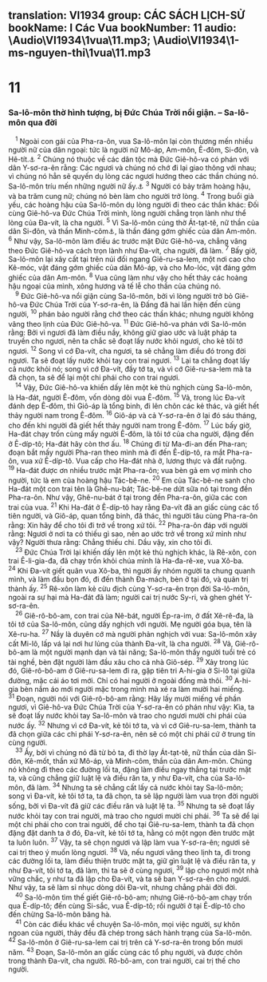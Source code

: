 translation: VI1934
group: CÁC SÁCH LỊCH-SỬ
bookName: I Các Vua 
bookNumber: 11
audio: \Audio\VI1934\1vua\11.mp3; \Audio\VI1934\1-ms-nguyen-thi\1vua\11.mp3
-------

<div class="title"><h1>11</h1><h3>Sa-lô-môn thờ hình tượng, bị Đức Chúa Trời nổi giận. – Sa-lô-môn qua đời</h3></div>
<span class="verse 1vua_11_1"> <sup>1</sup> Ngoài con gái của Pha-ra-ôn, vua Sa-lô-môn lại còn thương mến nhiều người nữ của dân ngoại: tức là người nữ Mô-áp, Am-môn, Ê-đôm, Si-đôn, và Hê-tít.<a data-toggle="tooltip" data-placement="bottom" title="Phu 17:17">⚓</a></span>
<span class="verse 1vua_11_2"><sup>2</sup> Chúng nó thuộc về các dân tộc mà Đức Giê-hô-va có phán với dân Y-sơ-ra-ên rằng: Các ngươi và chúng nó chớ đi lại giao thông với nhau; vì chúng nó hẳn sẽ quyến dụ lòng các ngươi hướng theo các thần chúng nó. Sa-lô-môn tríu mến những người nữ ấy.<a data-toggle="tooltip" data-placement="bottom" title="Xu 34:16; Phu 7:3-4">⚓</a></span>
<span class="verse 1vua_11_3"><sup>3</sup> Người có bảy trăm hoàng hậu, và ba trăm cung nữ; chúng nó bèn làm cho người trở lòng. </span>
<span class="verse 1vua_11_4"><sup>4</sup> Trong buổi già yếu, các hoàng hậu của Sa-lô-môn dụ lòng người đi theo các thần khác: Đối cùng Giê-hô-va Đức Chúa Trời mình, lòng người chẳng trọn lành như thể lòng của Đa-vít, là cha người. </span>
<span class="verse 1vua_11_5"><sup>5</sup> Vì Sa-lô-môn cúng thờ Át-tạt-tê, nữ thần của dân Si-đôn, và thần Minh-côm<a data-toggle="tooltip" data-placement="bottom" title="Nghĩa là thần Mo-lóc, thần của Dan Am-môn">⚓</a>, là thần đáng gớm ghiếc của dân Am-môn. </span>
<span class="verse 1vua_11_6"><sup>6</sup> Như vậy, Sa-lô-môn làm điều ác trước mặt Đức Giê-hô-va, chẳng vâng theo Đức Giê-hô-va cách trọn lành như Đa-vít, cha người, đã làm. </span>
<span class="verse 1vua_11_7"><sup>7</sup> Bấy giờ, Sa-lô-môn lại xây cất tại trên núi đối ngang Giê-ru-sa-lem, một nơi cao cho Kê-móc, vật đáng gớm ghiếc của dân Mô-áp, và cho Mo-lóc, vật đáng gớm ghiếc của dân Am-môn. </span>
<span class="verse 1vua_11_8"><sup>8</sup> Vua cũng làm như vậy cho hết thảy các hoàng hậu ngoại của mình, xông hương và tế lễ cho thần của chúng nó. <br/></span>
<span class="verse 1vua_11_9"> <sup>9</sup> Đức Giê-hô-va nổi giận cùng Sa-lô-môn, bởi vì lòng người trở bỏ Giê-hô-va Đức Chúa Trời của Y-sơ-ra-ên, là Đấng đã hai lần hiện đến cùng người, </span>
<span class="verse 1vua_11_10"><sup>10</sup> phán bảo người rằng chớ theo các thần khác; nhưng người không vâng theo lịnh của Đức Giê-hô-va. </span>
<span class="verse 1vua_11_11"><sup>11</sup> Đức Giê-hô-va phán với Sa-lô-môn rằng: Bởi vì ngươi đã làm điều nầy, không giữ giao ước và luật pháp ta truyền cho ngươi, nên ta chắc sẽ đoạt lấy nước khỏi ngươi, cho kẻ tôi tớ ngươi. </span>
<span class="verse 1vua_11_12"><sup>12</sup> Song vì cớ Đa-vít, cha ngươi, ta sẽ chẳng làm điều đó trong đời ngươi. Ta sẽ đoạt lấy nước khỏi tay con trai ngươi. </span>
<span class="verse 1vua_11_13"><sup>13</sup> Lại ta chẳng đoạt lấy cả nước khỏi nó; song vì cớ Đa-vít, đầy tớ ta, và vì cớ Giê-ru-sa-lem mà ta đã chọn, ta sẽ để lại một chi phái cho con trai ngươi. <br/></span>
<span class="verse 1vua_11_14"> <sup>14</sup> Vậy, Đức Giê-hô-va khiến dấy lên một kẻ thù nghịch cùng Sa-lô-môn, là Ha-đát, người Ê-đôm, vốn dòng dõi vua Ê-đôm. </span>
<span class="verse 1vua_11_15"><sup>15</sup> Vả, trong lúc Đa-vít đánh dẹp Ê-đôm, thì Giô-áp là tổng binh, đi lên chôn các kẻ thác, và giết hết thảy người nam trong Ê-đôm. </span>
<span class="verse 1vua_11_16"><sup>16</sup> Giô-áp và cả Y-sơ-ra-ên ở lại đó sáu tháng, cho đến khi người đã giết hết thảy người nam trong Ê-đôm. </span>
<span class="verse 1vua_11_17"><sup>17</sup> Lúc bấy giờ, Ha-đát chạy trốn cùng mấy người Ê-đôm, là tôi tớ của cha người, đặng đến ở Ê-díp-tô; Ha-đát hãy còn thơ ấu. </span>
<span class="verse 1vua_11_18"><sup>18</sup> Chúng đi từ Ma-đi-an đến Pha-ran; đoạn bắt mấy người Pha-ran theo mình mà đi đến Ê-díp-tô, ra mắt Pha-ra-ôn, vua xứ Ê-díp-tô. Vua cấp cho Ha-đát nhà ở, lương thực và đất ruộng. </span>
<span class="verse 1vua_11_19"><sup>19</sup> Ha-đát được ơn nhiều trước mặt Pha-ra-ôn; vua bèn gả em vợ mình cho người, tức là em của hoàng hậu Tác-bê-ne. </span>
<span class="verse 1vua_11_20"><sup>20</sup> Em của Tác-bê-ne sanh cho Ha-đát một con trai tên là Ghê-nu-bát; Tác-bê-ne dứt sữa nó tại trong đền Pha-ra-ôn. Như vậy, Ghê-nu-bát ở tại trong đền Pha-ra-ôn, giữa các con trai của vua. </span>
<span class="verse 1vua_11_21"><sup>21</sup> Khi Ha-đát ở Ê-díp-tô hay rằng Đa-vít đã an giấc cùng các tổ tiên người, và Giô-áp, quan tổng binh, đã thác, thì người tâu cùng Pha-ra-ôn rằng: Xin hãy để cho tôi đi trở về trong xứ tôi. </span>
<span class="verse 1vua_11_22"><sup>22</sup> Pha-ra-ôn đáp với người rằng: Ngươi ở nơi ta có thiếu gì sao, nên ao ước trở về trong xứ mình như vậy? Người thưa rằng: Chẳng thiếu chi. Dầu vậy, xin cho tôi đi. <br/></span>
<span class="verse 1vua_11_23"> <sup>23</sup> Đức Chúa Trời lại khiến dấy lên một kẻ thù nghịch khác, là Rê-xôn, con trai Ê-li-gia-đa, đã chạy trốn khỏi chúa mình là Ha-đa-rê-xe, vua Xô-ba. </span>
<span class="verse 1vua_11_24"><sup>24</sup> Khi Đa-vít giết quân vua Xô-ba, thì người ấy nhóm người ta chung quanh mình, và làm đầu bọn đó, đi đến thành Đa-mách, bèn ở tại đó, và quản trị thành ấy. </span>
<span class="verse 1vua_11_25"><sup>25</sup> Rê-xôn làm kẻ cừu địch cùng Y-sơ-ra-ên trọn đời Sa-lô-môn, ngoài ra sự hại mà Ha-đát đã làm; người cai trị nước Sy-ri, và ghen ghét Y-sơ-ra-ên. <br/></span>
<span class="verse 1vua_11_26"> <sup>26</sup> Giê-rô-bô-am, con trai của Nê-bát, người Ép-ra-im, ở đất Xê-rê-đa, là tôi tớ của Sa-lô-môn, cũng dấy nghịch với người. Mẹ người góa bụa, tên là Xê-ru-ha. </span>
<span class="verse 1vua_11_27"><sup>27</sup> Nầy là duyên cớ mà người phản nghịch với vua: Sa-lô-môn xây cất Mi-lô, lấp vá lại nơi hư lủng của thành Đa-vít, là cha người. </span>
<span class="verse 1vua_11_28"><sup>28</sup> Vả, Giê-rô-bô-am là một người mạnh dạn và tài năng; Sa-lô-môn thấy người tuổi trẻ có tài nghề, bèn đặt người làm đầu xâu cho cả nhà Giô-sép. </span>
<span class="verse 1vua_11_29"><sup>29</sup> Xảy trong lúc đó, Giê-rô-bô-am ở Giê-ru-sa-lem đi ra, gặp tiên tri A-hi-gia ở Si-lô tại giữa đường, mặc cái áo tơi mới. Chỉ có hai người ở ngoài đồng mà thôi. </span>
<span class="verse 1vua_11_30"><sup>30</sup> A-hi-gia bèn nắm áo mới người mặc trong mình mà xé ra làm mười hai miếng. </span>
<span class="verse 1vua_11_31"><sup>31</sup> Đoạn, người nói với Giê-rô-bô-am rằng: Hãy lấy mười miếng về phần ngươi, vì Giê-hô-va Đức Chúa Trời của Y-sơ-ra-ên có phán như vậy: Kìa, ta sẽ đoạt lấy nước khỏi tay Sa-lô-môn và trao cho ngươi mười chi phái của nước ấy. </span>
<span class="verse 1vua_11_32"><sup>32</sup> Nhưng vì cớ Đa-vít, kẻ tôi tớ ta, và vì cớ Giê-ru-sa-lem, thành ta đã chọn giữa các chi phái Y-sơ-ra-ên, nên sẽ có một chi phái cứ ở trung tín cùng người. <br/></span>
<span class="verse 1vua_11_33"> <sup>33</sup> Ấy, bởi vì chúng nó đã từ bỏ ta, đi thờ lạy Át-tạt-tê, nữ thần của dân Si-đôn, Kê-mốt, thần xứ Mô-áp, và Minh-côm, thần của dân Am-môn. Chúng nó không đi theo các đường lối ta, đặng làm điều ngay thẳng tại trước mặt ta, và cũng chẳng giữ luật lệ và điều răn ta, y như Đa-vít, cha của Sa-lô-môn, đã làm. </span>
<span class="verse 1vua_11_34"><sup>34</sup> Nhưng ta sẽ chẳng cất lấy cả nước khỏi tay Sa-lô-môn; song vì Đa-vít, kẻ tôi tớ ta, ta đã chọn, ta sẽ lập người làm vua trọn đời người sống, bởi vì Đa-vít đã giữ các điều răn và luật lệ ta. </span>
<span class="verse 1vua_11_35"><sup>35</sup> Nhưng ta sẽ đoạt lấy nước khỏi tay con trai người, mà trao cho ngươi mười chi phái. </span>
<span class="verse 1vua_11_36"><sup>36</sup> Ta sẽ để lại một chi phái cho con trai người, để cho tại Giê-ru-sa-lem, thành ta đã chọn đặng đặt danh ta ở đó, Đa-vít, kẻ tôi tớ ta, hằng có một ngọn đèn trước mặt ta luôn luôn. </span>
<span class="verse 1vua_11_37"><sup>37</sup> Vậy, ta sẽ chọn ngươi và lập làm vua Y-sơ-ra-ên; ngươi sẽ cai trị theo ý muốn lòng ngươi. </span>
<span class="verse 1vua_11_38"><sup>38</sup> Và, nếu ngươi vâng theo lịnh ta, đi trong các đường lối ta, làm điều thiện trước mặt ta, giữ gìn luật lệ và điều răn ta, y như Đa-vít, tôi tớ ta, đã làm, thì ta sẽ ở cùng ngươi, </span>
<span class="verse 1vua_11_39"><sup>39</sup> lập cho ngươi một nhà vững chắc, y như ta đã lập cho Đa-vít, và ta sẽ ban Y-sơ-ra-ên cho ngươi. Như vậy, ta sẽ làm sỉ nhục dòng dõi Đa-vít, nhưng chẳng phải đời đời. <br/></span>
<span class="verse 1vua_11_40"> <sup>40</sup> Sa-lô-môn tìm thế giết Giê-rô-bô-am; nhưng Giê-rô-bô-am chạy trốn qua Ê-díp-tô; đến cùng Si-sắc, vua Ê-díp-tô; rồi người ở tại Ê-díp-tô cho đến chừng Sa-lô-môn băng hà. <br/></span>
<span class="verse 1vua_11_41"> <sup>41</sup> Còn các điều khác về chuyện Sa-lô-môn, mọi việc người, sự khôn ngoan của người, thảy đều đã chép trong sách hành trạng của Sa-lô-môn. </span>
<span class="verse 1vua_11_42"><sup>42</sup> Sa-lô-môn ở Giê-ru-sa-lem cai trị trên cả Y-sơ-ra-ên trong bốn mươi năm. </span>
<span class="verse 1vua_11_43"><sup>43</sup> Đoạn, Sa-lô-môn an giấc cùng các tổ phụ người, và được chôn trong thành Đa-vít, cha người. Rô-bô-am, con trai người, cai trị thế cho người. <br/></span>
